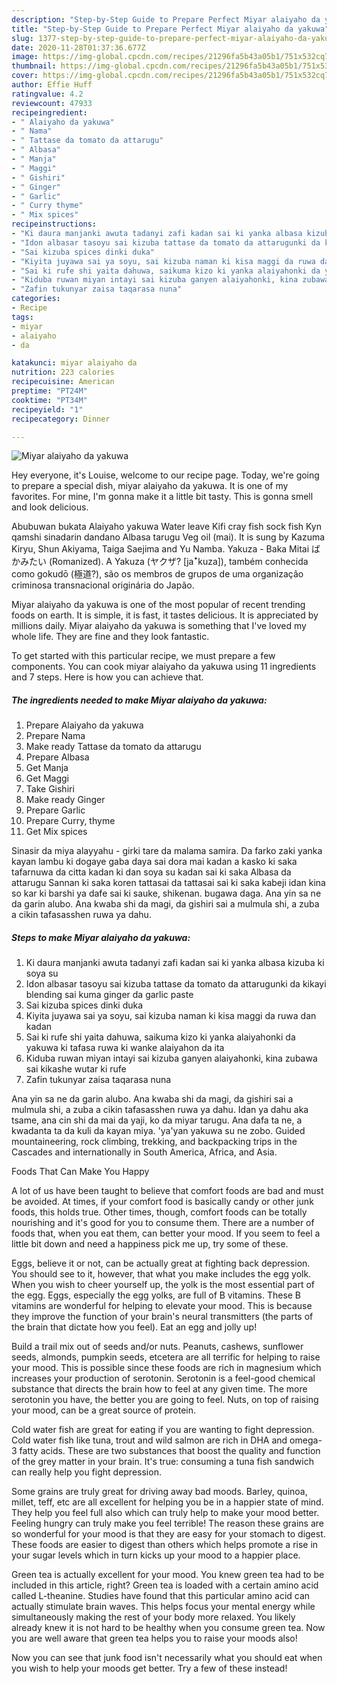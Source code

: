 ```yaml
---
description: "Step-by-Step Guide to Prepare Perfect Miyar alaiyaho da yakuwa"
title: "Step-by-Step Guide to Prepare Perfect Miyar alaiyaho da yakuwa"
slug: 1377-step-by-step-guide-to-prepare-perfect-miyar-alaiyaho-da-yakuwa
date: 2020-11-28T01:37:36.677Z
image: https://img-global.cpcdn.com/recipes/21296fa5b43a05b1/751x532cq70/miyar-alaiyaho-da-yakuwa-recipe-main-photo.jpg
thumbnail: https://img-global.cpcdn.com/recipes/21296fa5b43a05b1/751x532cq70/miyar-alaiyaho-da-yakuwa-recipe-main-photo.jpg
cover: https://img-global.cpcdn.com/recipes/21296fa5b43a05b1/751x532cq70/miyar-alaiyaho-da-yakuwa-recipe-main-photo.jpg
author: Effie Huff
ratingvalue: 4.2
reviewcount: 47933
recipeingredient:
- " Alaiyaho da yakuwa"
- " Nama"
- " Tattase da tomato da attarugu"
- " Albasa"
- " Manja"
- " Maggi"
- " Gishiri"
- " Ginger"
- " Garlic"
- " Curry thyme"
- " Mix spices"
recipeinstructions:
- "Ki daura manjanki awuta tadanyi zafi kadan sai ki yanka albasa kizuba ki soya su"
- "Idon albasar tasoyu sai kizuba tattase da tomato da attarugunki da kikayi blending sai kuma ginger da garlic paste"
- "Sai kizuba spices dinki duka"
- "Kiyita juyawa sai ya soyu, sai kizuba naman ki kisa maggi da ruwa dan kadan"
- "Sai ki rufe shi yaita dahuwa, saikuma kizo ki yanka alaiyahonki da yakuwa ki tafasa ruwa ki wanke alaiyahon da ita"
- "Kiduba ruwan miyan intayi sai kizuba ganyen alaiyahonki, kina zubawa sai kikashe wutar ki rufe"
- "Zafin tukunyar zaisa taqarasa nuna"
categories:
- Recipe
tags:
- miyar
- alaiyaho
- da

katakunci: miyar alaiyaho da 
nutrition: 223 calories
recipecuisine: American
preptime: "PT24M"
cooktime: "PT34M"
recipeyield: "1"
recipecategory: Dinner

---
```



![Miyar alaiyaho da yakuwa](https://img-global.cpcdn.com/recipes/21296fa5b43a05b1/751x532cq70/miyar-alaiyaho-da-yakuwa-recipe-main-photo.jpg)

Hey everyone, it's Louise, welcome to our recipe page. Today, we're going to prepare a special dish, miyar alaiyaho da yakuwa. It is one of my favorites. For mine, I'm gonna make it a little bit tasty. This is gonna smell and look delicious.

Abubuwan bukata Alaiyaho yakuwa Water leave Kifi cray fish sock fish Kyn qamshi sinadarin dandano Albasa tarugu Veg oil (mai). It is sung by Kazuma Kiryu, Shun Akiyama, Taiga Saejima and Yu Namba. Yakuza - Baka Mitai ばかみたい (Romanized). A Yakuza (ヤクザ? [jaꜜkuza]), também conhecida como gokudō (極道?), são os membros de grupos de uma organização criminosa transnacional originária do Japão.

Miyar alaiyaho da yakuwa is one of the most popular of recent trending foods on earth. It is simple, it is fast, it tastes delicious. It is appreciated by millions daily. Miyar alaiyaho da yakuwa is something that I've loved my whole life. They are fine and they look fantastic.


To get started with this particular recipe, we must prepare a few components. You can cook miyar alaiyaho da yakuwa using 11 ingredients and 7 steps. Here is how you can achieve that.

<!--inarticleads1-->

##### The ingredients needed to make Miyar alaiyaho da yakuwa:

1. Prepare  Alaiyaho da yakuwa
1. Prepare  Nama
1. Make ready  Tattase da tomato da attarugu
1. Prepare  Albasa
1. Get  Manja
1. Get  Maggi
1. Take  Gishiri
1. Make ready  Ginger
1. Prepare  Garlic
1. Prepare  Curry, thyme
1. Get  Mix spices


Sinasir da miya alayyahu - girki tare da malama samira. Da farko zaki yanka kayan lambu ki dogaye gaba daya sai dora mai kadan a kasko ki saka tafarnuwa da citta kadan ki dan soya su kadan sai ki saka Albasa da attarugu Sannan ki saka koren tattasai da tattasai sai ki saka kabeji idan kina so kar ki barshi ya dafe sai ki sauke, shikenan. bugawa daga. Ana yin sa ne da garin alubo. Ana kwaba shi da magi, da gishiri sai a mulmula shi, a zuba a cikin tafasasshen ruwa ya dahu. 

<!--inarticleads2-->

##### Steps to make Miyar alaiyaho da yakuwa:

1. Ki daura manjanki awuta tadanyi zafi kadan sai ki yanka albasa kizuba ki soya su
1. Idon albasar tasoyu sai kizuba tattase da tomato da attarugunki da kikayi blending sai kuma ginger da garlic paste
1. Sai kizuba spices dinki duka
1. Kiyita juyawa sai ya soyu, sai kizuba naman ki kisa maggi da ruwa dan kadan
1. Sai ki rufe shi yaita dahuwa, saikuma kizo ki yanka alaiyahonki da yakuwa ki tafasa ruwa ki wanke alaiyahon da ita
1. Kiduba ruwan miyan intayi sai kizuba ganyen alaiyahonki, kina zubawa sai kikashe wutar ki rufe
1. Zafin tukunyar zaisa taqarasa nuna


Ana yin sa ne da garin alubo. Ana kwaba shi da magi, da gishiri sai a mulmula shi, a zuba a cikin tafasasshen ruwa ya dahu. Idan ya dahu aka tsame, ana cin shi da mai da yaji, ko da miyar tarugu. Ana dafa ta ne, a kwadanta ta da kuli da kayan miya. &#39;ya&#39;yan yakuwa su ne zobo. Guided mountaineering, rock climbing, trekking, and backpacking trips in the Cascades and internationally in South America, Africa, and Asia. 

Foods That Can Make You Happy


A lot of us have been taught to believe that comfort foods are bad and must be avoided. At times, if your comfort food is basically candy or other junk foods, this holds true. Other times, though, comfort foods can be totally nourishing and it's good for you to consume them. There are a number of foods that, when you eat them, can better your mood. If you seem to feel a little bit down and need a happiness pick me up, try some of these.

Eggs, believe it or not, can be actually great at fighting back depression. You should see to it, however, that what you make includes the egg yolk. When you wish to cheer yourself up, the yolk is the most essential part of the egg. Eggs, especially the egg yolks, are full of B vitamins. These B vitamins are wonderful for helping to elevate your mood. This is because they improve the function of your brain's neural transmitters (the parts of the brain that dictate how you feel). Eat an egg and jolly up!

Build a trail mix out of seeds and/or nuts. Peanuts, cashews, sunflower seeds, almonds, pumpkin seeds, etcetera are all terrific for helping to raise your mood. This is possible since these foods are rich in magnesium which increases your production of serotonin. Serotonin is a feel-good chemical substance that directs the brain how to feel at any given time. The more serotonin you have, the better you are going to feel. Nuts, on top of raising your mood, can be a great source of protein.

Cold water fish are great for eating if you are wanting to fight depression. Cold water fish like tuna, trout and wild salmon are rich in DHA and omega-3 fatty acids. These are two substances that boost the quality and function of the grey matter in your brain. It's true: consuming a tuna fish sandwich can really help you fight depression. 

Some grains are truly great for driving away bad moods. Barley, quinoa, millet, teff, etc are all excellent for helping you be in a happier state of mind. They help you feel full also which can truly help to make your mood better. Feeling hungry can truly make you feel terrible! The reason these grains are so wonderful for your mood is that they are easy for your stomach to digest. These foods are easier to digest than others which helps promote a rise in your sugar levels which in turn kicks up your mood to a happier place.

Green tea is actually excellent for your mood. You knew green tea had to be included in this article, right? Green tea is loaded with a certain amino acid called L-theanine. Studies have found that this particular amino acid can actually stimulate brain waves. This helps focus your mental energy while simultaneously making the rest of your body more relaxed. You likely already knew it is not hard to be healthy when you consume green tea. Now you are well aware that green tea helps you to raise your moods also!

Now you can see that junk food isn't necessarily what you should eat when you wish to help your moods get better. Try a few of these instead!

